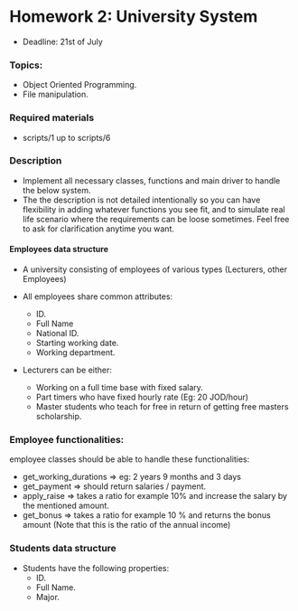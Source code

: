 # Homework 2: University System


* Deadline: 21st of July
### Topics:
* Object Oriented Programming.
* File manipulation.

### Required materials 
* scripts/1 up to scripts/6

### Description
* Implement all necessary classes, functions and main driver to handle the below system.
* The the description is not detailed intentionally so you can have flexibility in adding whatever functions you see fit, and to simulate real life scenario where the requirements can be loose sometimes. Feel free to ask for clarification anytime you want.
#### Employees data structure
* A university consisting of employees of various types (Lecturers, other Employees)
* All employees share common attributes:
    * ID.
    * Full Name
    * National ID.
    * Starting working date.
    * Working department.


* Lecturers can be either:
    * Working on a full time base with fixed salary.
    * Part timers who have fixed hourly rate (Eg: 20 JOD/hour)
    * Master students who teach for free in return of getting free masters scholarship.

### Employee functionalities:
employee classes should be able to handle these functionalities:
* get_working_durations => eg: 2 years 9 months  and 3 days
* get_payment => should return salaries / payment.
* apply_raise => takes a ratio for example 10% and increase the salary by the mentioned amount.
* get_bonus => takes a ratio for example 10 % and returns the bonus amount (Note that this is the ratio of the annual income)



### Students data structure
* Students have the following properties:
    * ID.
    * Full Name.
    * Major.

